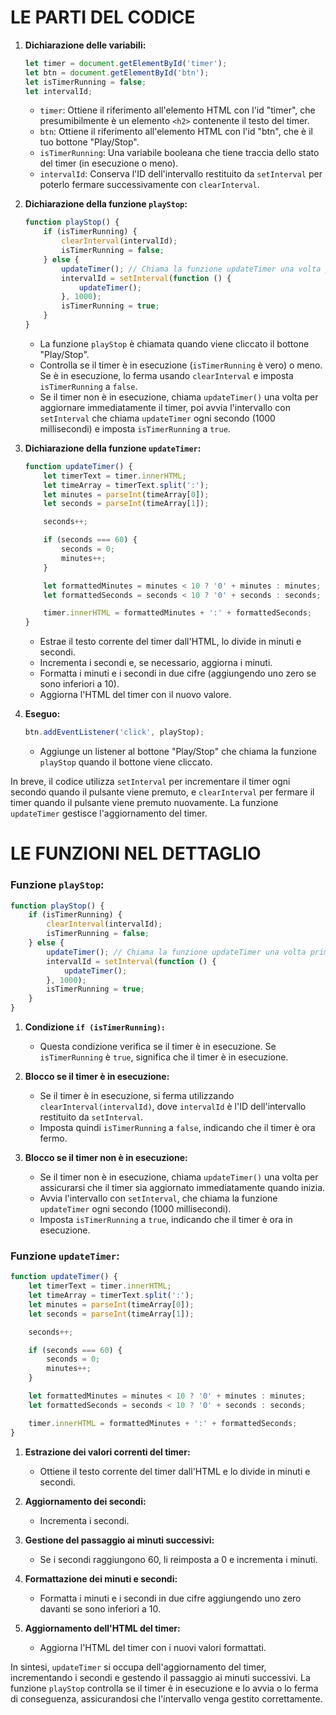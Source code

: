 # LE PARTI DEL CODICE

1. **Dichiarazione delle variabili:**
   ```javascript
   let timer = document.getElementById('timer');
   let btn = document.getElementById('btn');
   let isTimerRunning = false;
   let intervalId;
   ```
   - `timer`: Ottiene il riferimento all'elemento HTML con l'id "timer", che presumibilmente è un elemento `<h2>` contenente il testo del timer.
   - `btn`: Ottiene il riferimento all'elemento HTML con l'id "btn", che è il tuo bottone "Play/Stop".
   - `isTimerRunning`: Una variabile booleana che tiene traccia dello stato del timer (in esecuzione o meno).
   - `intervalId`: Conserva l'ID dell'intervallo restituito da `setInterval` per poterlo fermare successivamente con `clearInterval`.

2. **Dichiarazione della funzione `playStop`:**
   ```javascript
   function playStop() {
       if (isTimerRunning) {
           clearInterval(intervalId);
           isTimerRunning = false;
       } else {
           updateTimer(); // Chiama la funzione updateTimer una volta prima di impostare l'intervallo
           intervalId = setInterval(function () {
               updateTimer();
           }, 1000);
           isTimerRunning = true;
       }
   }
   ```
   - La funzione `playStop` è chiamata quando viene cliccato il bottone "Play/Stop".
   - Controlla se il timer è in esecuzione (`isTimerRunning` è vero) o meno. Se è in esecuzione, lo ferma usando `clearInterval` e imposta `isTimerRunning` a `false`.
   - Se il timer non è in esecuzione, chiama `updateTimer()` una volta per aggiornare immediatamente il timer, poi avvia l'intervallo con `setInterval` che chiama `updateTimer` ogni secondo (1000 millisecondi) e imposta `isTimerRunning` a `true`.

3. **Dichiarazione della funzione `updateTimer`:**
   ```javascript
   function updateTimer() {
       let timerText = timer.innerHTML;
       let timeArray = timerText.split(':');
       let minutes = parseInt(timeArray[0]);
       let seconds = parseInt(timeArray[1]);

       seconds++;

       if (seconds === 60) {
           seconds = 0;
           minutes++;
       }

       let formattedMinutes = minutes < 10 ? '0' + minutes : minutes;
       let formattedSeconds = seconds < 10 ? '0' + seconds : seconds;

       timer.innerHTML = formattedMinutes + ':' + formattedSeconds;
   }
   ```
   - Estrae il testo corrente del timer dall'HTML, lo divide in minuti e secondi.
   - Incrementa i secondi e, se necessario, aggiorna i minuti.
   - Formatta i minuti e i secondi in due cifre (aggiungendo uno zero se sono inferiori a 10).
   - Aggiorna l'HTML del timer con il nuovo valore.

4. **Eseguo:**
   ```javascript
   btn.addEventListener('click', playStop);
   ```
   - Aggiunge un listener al bottone "Play/Stop" che chiama la funzione `playStop` quando il bottone viene cliccato.

In breve, il codice utilizza `setInterval` per incrementare il timer ogni secondo quando il pulsante viene premuto, e `clearInterval` per fermare il timer quando il pulsante viene premuto nuovamente. La funzione `updateTimer` gestisce l'aggiornamento del timer.


# LE FUNZIONI NEL DETTAGLIO

### Funzione `playStop`:

```javascript
function playStop() {
    if (isTimerRunning) {
        clearInterval(intervalId);
        isTimerRunning = false;
    } else {
        updateTimer(); // Chiama la funzione updateTimer una volta prima di impostare l'intervallo
        intervalId = setInterval(function () {
            updateTimer();
        }, 1000);
        isTimerRunning = true;
    }
}
```

1. **Condizione `if (isTimerRunning):`**
   - Questa condizione verifica se il timer è in esecuzione. Se `isTimerRunning` è `true`, significa che il timer è in esecuzione.

2. **Blocco se il timer è in esecuzione:**
   - Se il timer è in esecuzione, si ferma utilizzando `clearInterval(intervalId)`, dove `intervalId` è l'ID dell'intervallo restituito da `setInterval`.
   - Imposta quindi `isTimerRunning` a `false`, indicando che il timer è ora fermo.

3. **Blocco se il timer non è in esecuzione:**
   - Se il timer non è in esecuzione, chiama `updateTimer()` una volta per assicurarsi che il timer sia aggiornato immediatamente quando inizia.
   - Avvia l'intervallo con `setInterval`, che chiama la funzione `updateTimer` ogni secondo (1000 millisecondi).
   - Imposta `isTimerRunning` a `true`, indicando che il timer è ora in esecuzione.

### Funzione `updateTimer`:

```javascript
function updateTimer() {
    let timerText = timer.innerHTML;
    let timeArray = timerText.split(':');
    let minutes = parseInt(timeArray[0]);
    let seconds = parseInt(timeArray[1]);

    seconds++;

    if (seconds === 60) {
        seconds = 0;
        minutes++;
    }

    let formattedMinutes = minutes < 10 ? '0' + minutes : minutes;
    let formattedSeconds = seconds < 10 ? '0' + seconds : seconds;

    timer.innerHTML = formattedMinutes + ':' + formattedSeconds;
}
```

1. **Estrazione dei valori correnti del timer:**
   - Ottiene il testo corrente del timer dall'HTML e lo divide in minuti e secondi.

2. **Aggiornamento dei secondi:**
   - Incrementa i secondi.

3. **Gestione del passaggio ai minuti successivi:**
   - Se i secondi raggiungono 60, li reimposta a 0 e incrementa i minuti.

4. **Formattazione dei minuti e secondi:**
   - Formatta i minuti e i secondi in due cifre aggiungendo uno zero davanti se sono inferiori a 10.

5. **Aggiornamento dell'HTML del timer:**
   - Aggiorna l'HTML del timer con i nuovi valori formattati.

In sintesi, `updateTimer` si occupa dell'aggiornamento del timer, incrementando i secondi e gestendo il passaggio ai minuti successivi. La funzione `playStop` controlla se il timer è in esecuzione e lo avvia o lo ferma di conseguenza, assicurandosi che l'intervallo venga gestito correttamente.